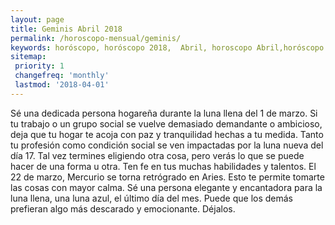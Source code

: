 ```yaml
---
layout: page
title: Geminis Abril 2018 
permalink: /horoscopo-mensual/geminis/
keywords: horóscopo, horóscopo 2018,  Abril, horoscopo Abril,horóscopo esperanza gracia, horoscop, horóscopos gratis, horoscopo geminis, horoscopo geminis 2018, Tarot, Astrologia, Zodíaco, geminis, horoscopo gratis, horoscopo del mes 
sitemap:
 priority: 1
 changefreq: 'monthly'
 lastmod: '2018-04-01'
---
```


 Sé una dedicada persona hogareña durante la luna llena del 1 de marzo. Si tu trabajo o un grupo social se vuelve demasiado demandante o ambicioso, deja que tu hogar te acoja con paz y tranquilidad hechas a tu medida. Tanto tu profesión como condición social se ven impactadas por la luna nueva del día 17. Tal vez termines eligiendo otra cosa, pero verás lo que se puede hacer de una forma u otra. Ten fe en tus muchas habilidades y talentos. El 22 de marzo, Mercurio se torna retrógrado en Aries. Esto te permite tomarte las cosas con mayor calma. Sé una persona elegante y encantadora para la luna llena, una luna azul, el último día del mes. Puede que los demás prefieran algo más descarado y emocionante. Déjalos.
